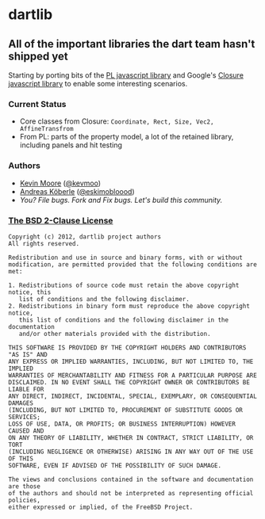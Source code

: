 # dartlib
## All of the important libraries the dart team hasn't shipped yet

Starting by porting bits of the [PL javascript library](https://github.com/thinkpixellab/pl) and Google's [Closure javascript library](https://developers.google.com/closure/library/) to enable some interesting scenarios.

### Current Status

 * Core classes from Closure: `Coordinate, Rect, Size, Vec2, AffineTransfrom`
 * From PL: parts of the property model, a lot of the retained library, including panels and hit testing

### Authors
 * [Kevin Moore](https://github.com/kevmoo) ([@kevmoo](http://twitter.com/kevmoo))
 * [Andreas Köberle](https://github.com/eskimoblood) ([@eskimobloood](https://twitter.com/eskimobloood))
 * _You? File bugs. Fork and Fix bugs. Let's build this community._

### [The BSD 2-Clause License](http://www.opensource.org/licenses/bsd-license.php)

    Copyright (c) 2012, dartlib project authors
    All rights reserved.

    Redistribution and use in source and binary forms, with or without
    modification, are permitted provided that the following conditions are met:

    1. Redistributions of source code must retain the above copyright notice, this
       list of conditions and the following disclaimer.
    2. Redistributions in binary form must reproduce the above copyright notice,
       this list of conditions and the following disclaimer in the documentation
       and/or other materials provided with the distribution.

    THIS SOFTWARE IS PROVIDED BY THE COPYRIGHT HOLDERS AND CONTRIBUTORS "AS IS" AND
    ANY EXPRESS OR IMPLIED WARRANTIES, INCLUDING, BUT NOT LIMITED TO, THE IMPLIED
    WARRANTIES OF MERCHANTABILITY AND FITNESS FOR A PARTICULAR PURPOSE ARE
    DISCLAIMED. IN NO EVENT SHALL THE COPYRIGHT OWNER OR CONTRIBUTORS BE LIABLE FOR
    ANY DIRECT, INDIRECT, INCIDENTAL, SPECIAL, EXEMPLARY, OR CONSEQUENTIAL DAMAGES
    (INCLUDING, BUT NOT LIMITED TO, PROCUREMENT OF SUBSTITUTE GOODS OR SERVICES;
    LOSS OF USE, DATA, OR PROFITS; OR BUSINESS INTERRUPTION) HOWEVER CAUSED AND
    ON ANY THEORY OF LIABILITY, WHETHER IN CONTRACT, STRICT LIABILITY, OR TORT
    (INCLUDING NEGLIGENCE OR OTHERWISE) ARISING IN ANY WAY OUT OF THE USE OF THIS
    SOFTWARE, EVEN IF ADVISED OF THE POSSIBILITY OF SUCH DAMAGE.

    The views and conclusions contained in the software and documentation are those
    of the authors and should not be interpreted as representing official policies,
    either expressed or implied, of the FreeBSD Project.
